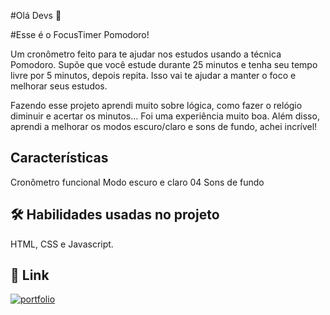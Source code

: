 #Olá Devs 👋

#Esse é o FocusTimer Pomodoro!

Um cronômetro feito para te ajudar nos estudos usando a técnica Pomodoro. Supõe que você estude durante 25 minutos e tenha seu tempo livre por 5 minutos, depois repita. Isso vai te ajudar a manter o foco e melhorar seus estudos.

Fazendo esse projeto aprendi muito sobre lógica, como fazer o relógio diminuir e acertar os minutos... Foi uma experiência muito boa. Além disso, aprendi a melhorar os modos escuro/claro e sons de fundo, achei incrível!

## Características
  Cronômetro funcional
  Modo escuro e claro
  04 Sons de fundo

## 🛠 Habilidades usadas no projeto
HTML, CSS e Javascript.

## 🔗 Link
[![portfolio](https://img.shields.io/badge/my_portfolio-000?style=for-the-badge&logo=ko-fi&logoColor=white)](https://github.com/leandrodemello)
